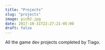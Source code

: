 ```yaml
---
title: "Projects"
slug: "projects"
image: pic02.jpg
date: 2017-10-31T22:27:21-05:00
draft: false
---
```


All the game dev projects completed by Tiago.